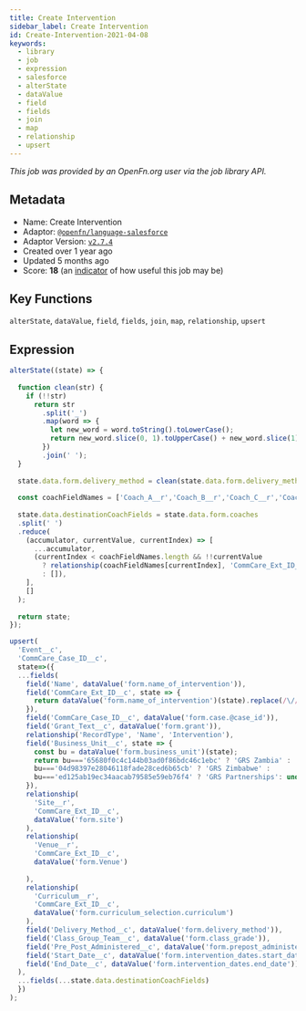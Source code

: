 ```yaml
---
title: Create Intervention
sidebar_label: Create Intervention
id: Create-Intervention-2021-04-08
keywords:
  - library
  - job
  - expression
  - salesforce
  - alterState
  - dataValue
  - field
  - fields
  - join
  - map
  - relationship
  - upsert
---
```


<em>This job was provided by an OpenFn.org user via the job library API.</em>

## Metadata

- Name: Create Intervention
- Adaptor: [`@openfn/language-salesforce`](https://www.github.com/openfn/language-salesforce)
- Adaptor Version: [`v2.7.4`](https://www.github.com/openfn/language-salesforce/releases/tag/v2.7.4)
- Created over 1 year ago
- Updated 5 months ago
- Score: <b>18</b> (an [indicator](/adaptors/library/#library-scores) of how useful this job may be)

## Key Functions

`alterState`, `dataValue`, `field`, `fields`, `join`, `map`, `relationship`, `upsert`

## Expression

```js
alterState((state) => {
  
  function clean(str) {
    if (!!str)
      return str
        .split('_')
        .map(word => {
          let new_word = word.toString().toLowerCase();
          return new_word.slice(0, 1).toUpperCase() + new_word.slice(1);
        })
        .join(' ');
  }
  
  state.data.form.delivery_method = clean(state.data.form.delivery_method);
  
  const coachFieldNames = ['Coach_A__r','Coach_B__r','Coach_C__r','Coach_D__r']
 
  state.data.destinationCoachFields = state.data.form.coaches
  .split(' ')
  .reduce(
    (accumulator, currentValue, currentIndex) => [
      ...accumulator,
      (currentIndex < coachFieldNames.length && !!currentValue
        ? relationship(coachFieldNames[currentIndex], 'CommCare_Ext_ID__c', currentValue)
        : []),
    ],
    []
  );
  
  return state; 
}); 

upsert(
  'Event__c',
  'CommCare_Case_ID__c',
  state=>({
  ...fields(
    field('Name', dataValue('form.name_of_intervention')),
    field('CommCare_Ext_ID__c', state => {
      return dataValue('form.name_of_intervention')(state).replace(/\//gi, ''); 
    }),
    field('CommCare_Case_ID__c', dataValue('form.case.@case_id')),
    field('Grant_Text__c', dataValue('form.grant')),
    relationship('RecordType', 'Name', 'Intervention'),
    field('Business_Unit__c', state => {
      const bu = dataValue('form.business_unit')(state); 
      return bu==='65680f0c4c144b03ad0f86bdc46c1ebc' ? 'GRS Zambia' : 
      bu==='04d98397e28046118fade28ced6b65cb' ? 'GRS Zimbabwe' : 
      bu==='ed125ab19ec34aacab79585e59eb76f4' ? 'GRS Partnerships': undefined ; 
    }),
    relationship(
      'Site__r',
      'CommCare_Ext_ID__c',
      dataValue('form.site')
    ),
    relationship(
      'Venue__r',
      'CommCare_Ext_ID__c',
      dataValue('form.Venue')
      
    ),
    relationship(
      'Curriculum__r',
      'CommCare_Ext_ID__c',
      dataValue('form.curriculum_selection.curriculum')
    ),
    field('Delivery_Method__c', dataValue('form.delivery_method')),
    field('Class_Group_Team__c', dataValue('form.class_grade')),
    field('Pre_Post_Administered__c', dataValue('form.prepost_administered')),
    field('Start_Date__c', dataValue('form.intervention_dates.start_date')),
    field('End_Date__c', dataValue('form.intervention_dates.end_date'))
  ),
  ...fields(...state.data.destinationCoachFields)
  })
);
```